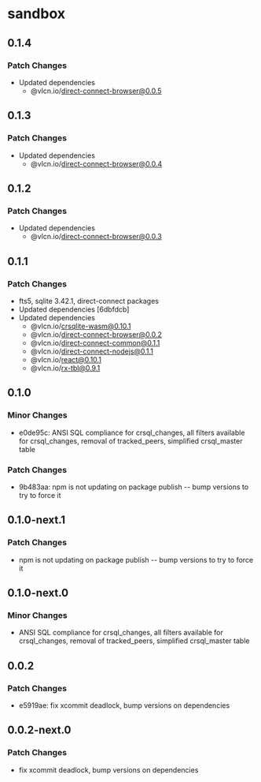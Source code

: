 # sandbox

## 0.1.4

### Patch Changes

- Updated dependencies
  - @vlcn.io/direct-connect-browser@0.0.5

## 0.1.3

### Patch Changes

- Updated dependencies
  - @vlcn.io/direct-connect-browser@0.0.4

## 0.1.2

### Patch Changes

- Updated dependencies
  - @vlcn.io/direct-connect-browser@0.0.3

## 0.1.1

### Patch Changes

- fts5, sqlite 3.42.1, direct-connect packages
- Updated dependencies [6dbfdcb]
- Updated dependencies
  - @vlcn.io/crsqlite-wasm@0.10.1
  - @vlcn.io/direct-connect-browser@0.0.2
  - @vlcn.io/direct-connect-common@0.1.1
  - @vlcn.io/direct-connect-nodejs@0.1.1
  - @vlcn.io/react@0.10.1
  - @vlcn.io/rx-tbl@0.9.1

## 0.1.0

### Minor Changes

- e0de95c: ANSI SQL compliance for crsql_changes, all filters available for crsql_changes, removal of tracked_peers, simplified crsql_master table

### Patch Changes

- 9b483aa: npm is not updating on package publish -- bump versions to try to force it

## 0.1.0-next.1

### Patch Changes

- npm is not updating on package publish -- bump versions to try to force it

## 0.1.0-next.0

### Minor Changes

- ANSI SQL compliance for crsql_changes, all filters available for crsql_changes, removal of tracked_peers, simplified crsql_master table

## 0.0.2

### Patch Changes

- e5919ae: fix xcommit deadlock, bump versions on dependencies

## 0.0.2-next.0

### Patch Changes

- fix xcommit deadlock, bump versions on dependencies
